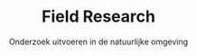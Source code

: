 ---
layout: tags.njk
title: Field Research
subtitle: Onderzoek uitvoeren in de natuurlijke omgeving
headerImage: /images/showcases.jpg
tag: "Field Research"
permalink: /tags/field-research/
---